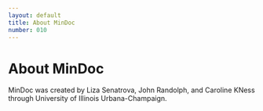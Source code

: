 ```yaml
---
layout: default
title: About MinDoc
number: 010
---
```


# About MinDoc
MinDoc was created by Liza Senatrova, John Randolph, and Caroline KNess through University of Illinois Urbana-Champaign.
